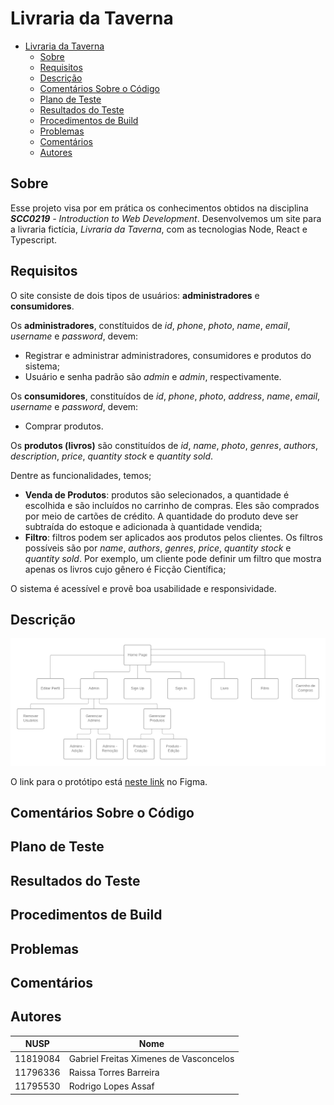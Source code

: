 # Livraria da Taverna

- [Livraria da Taverna](#livraria-da-taverna)
  - [Sobre](#sobre)
  - [Requisitos](#requisitos)
  - [Descrição](#descrição)
  - [Comentários Sobre o Código](#comentários-sobre-o-código)
  - [Plano de Teste](#plano-de-teste)
  - [Resultados do Teste](#resultados-do-teste)
  - [Procedimentos de Build](#procedimentos-de-build)
  - [Problemas](#problemas)
  - [Comentários](#comentários)
  - [Autores](#autores)

## Sobre

Esse projeto visa por em prática os conhecimentos obtidos na disciplina _**SCC0219** - Introduction to  Web Development_.
Desenvolvemos um site para a livraria fictícia, _Livraria da Taverna_, com as tecnologias Node, React e Typescript.

## Requisitos

O site consiste de dois tipos de usuários:  **administradores** e **consumidores**.

Os **administradores**, constítuidos de _id_, _phone_, _photo_, _name_, _email_, _username_ e _password_, devem:
* Registrar e administrar administradores, consumidores e produtos do sistema;
* Usuário e senha padrão são _admin_ e _admin_, respectivamente.

Os **consumidores**, constituídos de _id_, _phone_, _photo_, _address_, _name_, _email_, _username_  e _password_, devem:
* Comprar produtos.

Os **produtos (livros)** são constituídos de _id_, _name_, _photo_, _genres_, _authors_, _description_, _price_, _quantity stock_ e _quantity sold_. 

Dentre as funcionalidades, temos;
* **Venda de Produtos**: produtos são selecionados, a quantidade é escolhida e são incluídos no carrinho de compras. Eles são comprados por meio de cartões de crédito. A quantidade do produto deve ser subtraída do estoque e adicionada à quantidade vendida;
* **Filtro**: filtros podem ser aplicados aos produtos pelos clientes. Os filtros possíveis são por _name_, _authors_, _genres_, _price_, _quantity stock_ e _quantity sold_. Por exemplo, um cliente pode definir um filtro que mostra apenas os livros cujo gênero é Ficção Científica;

O sistema é acessível e provê boa usabilidade e responsividade.

## Descrição

![Diagrama de Navegação](images/Diagrama%20de%20Navegação.png)

O link para o protótipo está [neste link](https://www.figma.com/file/gBnYF7NX9Z9Z8ve0BSOT7w/Livraria?node-id=0%3A1) no Figma.

## Comentários Sobre o Código

## Plano de Teste

## Resultados do Teste

## Procedimentos de Build

## Problemas

## Comentários

## Autores

| NUSP     | Nome                       |
|----------|----------------------------|
| 11819084 |	Gabriel Freitas Ximenes de Vasconcelos      |
| 11796336	| Raissa Torres Barreira |
| 11795530	| Rodrigo Lopes Assaf  |